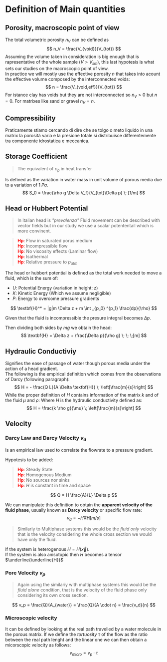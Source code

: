 # Definition of Main quantities
## Porosity, macroscopic point of view
The total volumetric porosity $n_{V}$ can be defined as
$$
n_V = \frac{V_{void}}{V_{tot}}
$$
Assuming the volume taken in consideration is big enough that is rapresentative of the whole sample ($V > V_{lim}$), this last hypotesis is what sets our studies on the macroscopic point of view.  
In practice we will mostly use the effective porosity $n$ that takes into acount the effective volume composed by the interconnected voids:
$$
n = \frac{V_{void,eff}}{V_{tot}}
$$
For istance clay has voids but they are not interconnected so $n_V > 0$ but $n = 0$. For matrixes like sand or gravel $n_V = n$.

## Compressibility
Praticamente stiamo cercando di dire che se tolgo o meto liquido in una matrix la porosità varia e la presione totale si distribuisce differentemente tra componente idrostatica e meccanica.

## Storage Coefficient
> The equivalent of $c_p$ in heat transfer

Is defined as the variation in water mass in unit volume of porous media due to a variation of $1 \; Pa$.
$$
S_0 = \frac{\rho g \Delta V_f}{V_{tot}\Delta p} \; [1/m]
$$

## Head or Hubbert Potential
> In italian head is *"prevalenza"*
Fluid movement can be described with vector fields but in our study we use a scalar potententail which is more convinent.

> <span style="color:red">**Hp**:</span> Flow in saturated porus medium  
> <span style="color:red">**Hp**:</span> Incompressible flow  
> <span style="color:red">**Hp**:</span> No viscosity effects (Laminar flow)  
> <span style="color:red">**Hp**:</span> Isothermal  
> <span style="color:red">**Hp**:</span> Relative pressure to $p_{atm}$  

The head or hubbert potential is defined as the total work needed to move a fluid, which is the sum of:
- $U$: Potential Energy (variation in height: z)
- $K$: Kinetic Energy (Which we assume negligible)
- $P$: Energy to overcome pressure gradients

$$
\textbf{H}^* = |g|m \Delta z + m \int _{p_0}
^{p_1} \frac{dp}{\rho}
$$

Given that the fluid is incompressible the presure integral becomes $\Delta p$.

Then dividing both sides by $mg$ we obtain the head:
$$
\textbf{H} = \Delta z + \frac{\Delta p}{\rho g} \; \; \;[m]
$$

## Hydraulic Conductiviy
Signifies the ease of passage of water though porous media under the action of a head gradient.  
The following is the empirical definition which comes from the observations of Darcy (following paragraph):
$$
H = - \frac{Q L}{A \Delta \textbf{H}} \; \left[\frac{m}{s}\right]
$$
While the proper definition of $H$ contains information of the matrix $k$ and of the fluid $\mu$ and $\rho$:
Where $H$ is the hydraulic conductivity defined as:
$$
H = \frac{k \rho g}{\mu} \; \left[\frac{m}{s}\right]
$$

## Velocity
### Darcy Law and Darcy Velocity $v_d$
Is an empirical law used to correlate the flowrate to a pressure gradient.

Hypotesis to be added:
> <span style="color:red">**Hp**:</span> Steady State  
> <span style="color:red">**Hp**:</span> Homogenous Medium  
> <span style="color:red">**Hp**:</span> No sources nor sinks  
> <span style="color:red">**Hp**:</span> $H$ is constant in time and space

$$
Q = H \frac{A}{L} \Delta p
$$

We can manipulate this definition to obtain the **apparent velocity of the fluid phase**, usually known as **Darcy velocity** or specific flow rate:
$$
v_d = -H \nabla \textbf{H} [m/s]
$$
> Similarly to Multiphase systems this would be the *fluid only* velocity that is the velocity considering the whole cross section we would have only the fluid.

If the system is heterogenous $H=H(\vec{x})$.  
If the system is also anisotopic then $H$ becomes a tensor $\underline{\underline{H}}$

### Pore Velocity $v_p$
> Again using the similariy with multiphase systems this would be the *fluid alone* condition, that is the velocity of the fluid phase only considering its own cross section.

$$
v_p = \frac{Q}{A_{water}} = \frac{Q}{A \cdot n} = \frac{v_d}{n}
$$

### Microscopic velocity
It can be defined by looking at the real path travelled by a water molecule in the porous matrix.
If we define the *tortuosity* $\tau$ of the flow as the ratio between the real path lenght and the linear one we can then obtain a micorscopic velocity as follows:
$$
v_{micro} = v_p \cdot \tau
$$